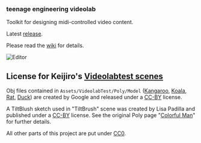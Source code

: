 ### teenage engineering videolab



Toolkit for designing midi-controlled video content.

Latest [release](https://github.com/teenageengineering/videolab/releases).

Please read the [wiki](https://github.com/teenageengineering/videolab/wiki) for details.

![Editor](https://raw.githubusercontent.com/wiki/teenageengineering/videolab/images/editor.png)

License for Keijiro's [Videolabtest scenes](https://github.com/keijiro/VideolabTest)
-------

Obj files contained in `Assets/VideolabTest/Poly/Model` ([Kangaroo], [Koala],
[Rat], [Duck]) are created by Google and released under a [CC-BY] license.

[Kangaroo]: https://poly.google.com/view/3yiIERrKNQr
[Koala]: https://poly.google.com/view/9x4UY7n27nI
[Rat]: https://poly.google.com/view/9h_k4Jkm3Le
[Duck]: https://poly.google.com/view/frSLi6b6Vid
[CC-BY]: https://creativecommons.org/licenses/by/3.0/

A TiltBlush sketch used in "TiltBrush" scene was created by Lisa Padilla and
published under a [CC-BY] license. See the original Poly page "[Colorful Man]"
for further details.

[Colorful Man]: https://poly.google.com/view/2s0cpvWShgk

All other parts of this project are put under [CC0].

[CC0]: https://creativecommons.org/share-your-work/public-domain/cc0/
